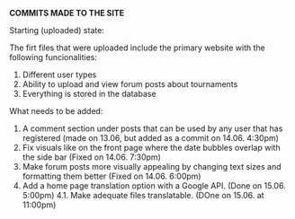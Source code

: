 **COMMITS  MADE TO THE SITE**

Starting (uploaded) state:

The firt files that were uploaded include the primary website with the following funcionalities:
1. Different user types
2. Ability to upload and view forum posts about tournaments
3. Everything is stored in the database

What needs to be added:
1. A comment section under posts that can be used by any user that has registered (made on 13.06, but added as a commit on 14.06. 4:30pm)
2. Fix visuals like on the front page where the date bubbles overlap with the side bar (Fixed on 14.06. 7:30pm)
3. Make forum posts more visually appealing by changing text sizes and formatting them better (Fixed on 14.06. 6:00pm)
4. Add a home page translation option with a Google API. (Done on 15.06. 5:00pm)
4.1. Make adequate files translatable. (DOne on 15.06. at 11:00pm)
